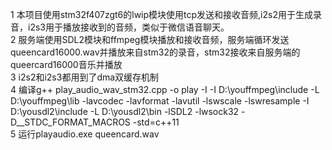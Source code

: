 1 本项目使用stm32f407zgt6的lwip模块使用tcp发送和接收音频,i2s2用于生成录音，i2s3用于播放接收到的音频，类似于微信语音聊天。  
2 服务端使用SDL2模块和ffmpeg模块播放和接收音频，服务端循环发送queencard16000.wav并播放来自stm32的录音，stm32接收来自服务端的queercard16000音乐并播放  
3 i2s2和i2s3都用到了dma双缓存机制  
4 编译g++  play_audio_wav_stm32.cpp -o play -I  -I D:\youffmpeg\include -L D:\youffmpeg\lib -lavcodec -lavformat -lavutil -lswscale -lswresample  -I D:\yousdl2\include -L D:\yousdl2\bin -lSDL2  -lwsock32 -D__STDC_FORMAT_MACROS -std=c++11  
5 运行playaudio.exe queencard.wav  
